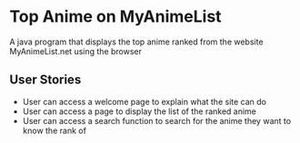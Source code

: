 # Top Anime on MyAnimeList
A java program that displays the top anime ranked from the website MyAnimeList.net using the browser

## User Stories
- User can access a welcome page to explain what the site can do
- User can access a page to display the list of the ranked anime
- User can access a search function to search for the anime they want to know the rank of
